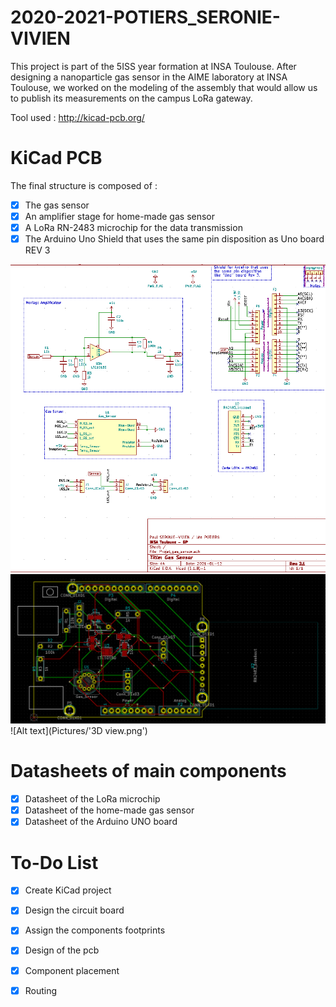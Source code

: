 # 2020-2021-POTIERS_SERONIE-VIVIEN

This project is part of the 5ISS year formation at INSA Toulouse.
After designing a nanoparticle gas sensor in the AIME laboratory at INSA Toulouse, we worked on the modeling of the assembly that would allow us to publish its measurements on the campus LoRa gateway.

Tool used : http://kicad-pcb.org/

# KiCad PCB 

The final structure is composed of :

- [x] The gas sensor
- [x] An amplifier stage for home-made gas sensor
- [x] A LoRa RN-2483 microchip for the data transmission
- [x] The Arduino Uno Shield that uses the same pin disposition as Uno board REV 3

![Alt text](Pictures/Routing.png)
![Alt text](Pictures/Routing2.png)
![Alt text](Pictures/'3D view.png')


# Datasheets of main components

- [x] Datasheet of the LoRa microchip
- [x] Datasheet of the home-made gas sensor
- [x] Datasheet of the Arduino UNO board

# To-Do List 

 - [x] Create KiCad project
 - [x] Design the circuit board
 - [x] Assign the components footprints
 - [x] Design of the pcb
 - [x] Component placement
 - [x] Routing

